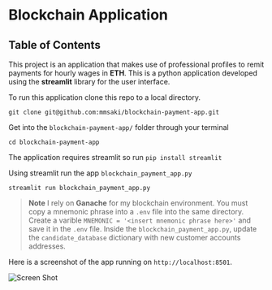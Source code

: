 # Blockchain Application 

## Table of Contents

This project is an application that makes use of professional profiles to remit payments for hourly wages in **ETH**. This is a python application developed using the **streamlit** library for the user interface.

To run this application clone this repo to a local directory. 

```Terminal
git clone git@github.com:mmsaki/blockchain-payment-app.git
```

Get into the `blockchain-payment-app/` folder through your terminal

```
cd blockchain-payment-app
```

The application requires streamlit so run `pip install streamlit`

Using streamlit run the app `blockchain_payment_app.py`
```
streamlit run blockchain_payment_app.py
```

> **Note**
I rely on **Ganache** for my blockchain environment. You must copy a mnemonic phrase into a `.env` file into the same directory. Create a varible `MNEMONIC = '<insert mnemonic phrase here>'` and save it in the `.env` file. Inside the `blockchain_payment_app.py`, update the `candidate_database` dictionary with new customer accounts addresses.

Here is a screenshot of the app running on `http://localhost:8501`.

![Screen Shot](./images/blockchain_app_demo.gif)